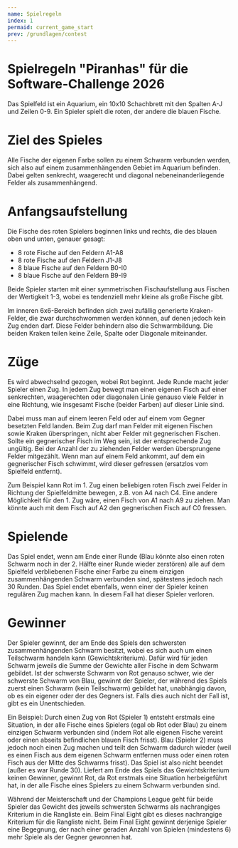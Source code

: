 ```yaml
---
name: Spielregeln
index: 1
permaid: current_game_start
prev: /grundlagen/contest
---
```


# Spielregeln "Piranhas" für die Software-Challenge 2026

Das Spielfeld ist ein Aquarium, 
ein 10x10 Schachbrett mit den Spalten A-J und Zeilen 0-9.
Ein Spieler spielt die roten, der andere die blauen Fische.

# Ziel des Spieles

Alle Fische der eigenen Farbe sollen zu einem Schwarm verbunden werden,
sich also auf einem zusammenhängenden Gebiet im Aquarium befinden.
Dabei gelten senkrecht, waagerecht und diagonal nebeneinanderliegende Felder als zusammenhängend.

# Anfangsaufstellung

Die Fische des roten Spielers beginnen links und rechts,
die des blauen oben und unten, genauer gesagt:

-   8 rote Fische auf den Feldern A1-A8
-   8 rote Fische auf den Feldern J1-J8
-   8 blaue Fische auf den Feldern B0-I0
-   8 blaue Fische auf den Feldern B9-I9

Beide Spieler starten mit einer symmetrischen Fischaufstellung
aus Fischen der Wertigkeit 1-3,
wobei es tendenziell mehr kleine als große Fische gibt.

Im inneren 6x6-Bereich befinden sich zwei zufällig generierte Kraken-Felder, 
die zwar durchschwommen werden können, auf denen jedoch kein Zug enden darf.
Diese Felder behindern also die Schwarmbildung.
Die beiden Kraken teilen keine Zeile, Spalte oder Diagonale miteinander.

# Züge

Es wird abwechselnd gezogen, wobei Rot beginnt. 
Jede Runde macht jeder Spieler einen Zug.
In jedem Zug bewegt man einen eigenen Fisch 
auf einer senkrechten, waagerechten oder diagonalen Linie 
genauso viele Felder in eine Richtung,
wie insgesamt Fische (beider Farben) auf dieser Linie sind.

Dabei muss man auf einem leeren Feld oder auf einem vom Gegner besetzten Feld landen.
Beim Zug darf man Felder mit eigenen Fischen sowie Kraken überspringen,
nicht aber Felder mit gegnerischen Fischen.
Sollte ein gegnerischer Fisch im Weg sein, ist der entsprechende Zug ungültig.
Bei der Anzahl der zu ziehenden Felder werden übersprungene Felder mitgezählt.
Wenn man auf einem Feld ankommt, auf dem ein gegnerischer Fisch schwimmt,
wird dieser gefressen (ersatzlos vom Spielfeld entfernt).

Zum Beispiel kann Rot im 1. Zug einen beliebigen roten Fisch zwei Felder
in Richtung der Spielfeldmitte bewegen, z.B. von A4 nach C4.
Eine andere Möglichkeit für den 1. Zug wäre, einen Fisch von A1 nach A9 zu ziehen.
Man könnte auch mit dem Fisch auf A2 den gegnerischen Fisch auf C0 fressen.

# Spielende

Das Spiel endet, wenn am Ende einer Runde
(Blau könnte also einen roten Schwarm noch in der 2. Hälfte einer Runde wieder zerstören)
alle auf dem Spielfeld verbliebenen Fische einer Farbe 
zu einem einzigen zusammenhängenden Schwarm verbunden sind,
spätestens jedoch nach 30 Runden.
Das Spiel endet ebenfalls, wenn einer der Spieler keinen regulären Zug machen kann.
In diesem Fall hat dieser Spieler verloren.

# Gewinner

Der Spieler gewinnt, 
der am Ende des Spiels den schwersten zusammenhängenden Schwarm besitzt, 
wobei es sich auch um einen Teilschwarm handeln kann (Gewichtskriterium).
Dafür wird für jeden Schwarm jeweils die Summe der Gewichte aller Fische in dem Schwarm gebildet.
Ist der schwerste Schwarm von Rot genauso schwer,
wie der schwerste Schwarm von Blau, 
gewinnt der Spieler, der während des Spiels zuerst einen Schwarm (kein Teilschwarm) gebildet hat, 
unabhängig davon, ob es ein eigener oder der des Gegners ist.
Falls dies auch nicht der Fall ist, gibt es ein Unentschieden.

Ein Beispiel:
Durch einen Zug von Rot (Spieler 1) entsteht erstmals eine Situation,
in der alle Fische eines Spielers (egal ob Rot oder Blau) zu einem einzigen Schwarm verbunden sind
(indem Rot alle eigenen Fische vereint oder einen abseits befindlichen blauen Fisch frisst).
Blau (Spieler 2) muss jedoch noch einen Zug machen und teilt den Schwarm dadurch wieder
(weil es einen Fisch aus dem eigenen Schwarm entfernen muss oder einen roten Fisch aus der Mitte des Schwarms frisst).
Das Spiel ist also nicht beendet (außer es war Runde 30).
Liefert am Ende des Spiels das Gewichtskriterium keinen Gewinner,
gewinnt Rot, da Rot erstmals eine Situation herbeigeführt hat,
in der alle Fische eines Spielers zu einem Schwarm verbunden sind.

Während der Meisterschaft und der Champions League geht für beide Spieler das Gewicht des jeweils schwersten Schwarms als nachrangiges Kriterium in die Rangliste ein.
Beim Final Eight gibt es dieses nachrangige Kriterium für die Rangliste nicht.
Beim Final Eight gewinnt derjenige Spieler eine Begegnung,
der nach einer geraden Anzahl von Spielen (mindestens 6) 
mehr Spiele als der Gegner gewonnen hat.
